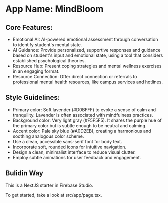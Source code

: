 # **App Name**: MindBloom

## Core Features:

- Emotional AI: AI-powered emotional assessment through conversation to identify student's mental state.
- AI Guidance: Provide personalized, supportive responses and guidance based on student's input and emotional state, using a tool that considers established psychological theories.
- Resource Hub: Present coping strategies and mental wellness exercises in an engaging format.
- Resource Connection: Offer direct connection or referrals to professional mental health resources, like campus services and hotlines.

## Style Guidelines:

- Primary color: Soft lavender (#D0BFFF) to evoke a sense of calm and tranquility. Lavender is often associated with mindfulness practices.
- Background color: Very light gray (#F5F5F5). It shares the purple hue of the primary color but is subtle enough to be neutral and calming.
- Accent color: Pale sky blue (#A0D2EB), creating a harmonious and soothing analogous color scheme.
- Use a clean, accessible sans-serif font for body text.
- Incorporate soft, rounded icons for intuitive navigation.
- Design a clean, minimalist interface to reduce visual clutter.
- Employ subtle animations for user feedback and engagement.
## Bulidin Way
This is a NextJS starter in Firebase Studio.

To get started, take a look at src/app/page.tsx.
